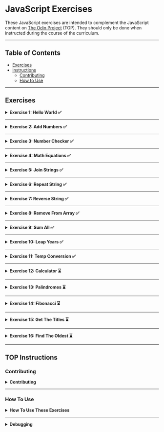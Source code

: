 # JavaScript Exercises

These JavaScript exercises are intended to complement the JavaScript content on [The Odin Project](https://www.theodinproject.com/) (TOP). They should only be done when instructed during the course of the curriculum.

---

## Table of Contents

- [Exercises](#exercises)
- [Instructions](#top-instructions)
    - [Contributing](#contributing)
    - [How to Use](#how-to-use)

---

## Exercises

<details>
<summary><strong>Exercise 1: Hello World ✅</strong></summary>

* **Task / Instructions:** [README with instructions](./01_helloWorld/README.md)
* **My Solution:** [helloWorld.js](./01_helloWorld/helloWorld.js)
* **Date of Completion:** 14-06-2025
</details>

---

<details>
<summary><strong>Exercise 2: Add Numbers ✅</strong></summary>

* **Task / Instructions:** [README with instructions](./02_addNumbers/README.md)
* **My Solution:** [addNumbers.js](./02_addNumbers/addNumbers.js)
* **Date of Completion:** 14-06-2025
</details>

---

<details>
<summary><strong>Exercise 3: Number Checker ✅</strong></summary>

* **Task / Instructions:** [README with instructions](./03_numberChecker/README.md)
* **My Solution:** [numberChecker.js](./03_numberChecker/numberChecker.js)
* **Date of Completion:** 14-06-2025
</details>

---

<details>
<summary><strong>Exercise 4: Math Equations ✅</strong></summary>

* **Task / Instructions:** [README with instructions](./04_mathEquations/README.md)
* **My Solution:** [mathEquations.js](./04_mathEquations/mathEquations.js)
* **Date of Completion:** 14-06-2025
</details>

---

<details>
<summary><strong>Exercise 5: Join Strings ✅</strong></summary>

* **Task / Instructions:** [README with instructions](./05_joinStrings/README.md)
* **My Solution:** [joinStrings.js](./05_joinStrings/joinStrings.js)
* **Date of Completion:** 14-06-2025
</details>

---

<details>
<summary><strong>Exercise 6: Repeat String ✅</strong></summary>

* **Task / Instructions:** [README with instructions](./06_repeatString/README.md)
* **My Solution:** [repeatString.js](./06_repeatString/repeatString.js)
* **Date of Completion:** 24-07-2025
</details>

---

<details>
<summary><strong>Exercise 7: Reverse String ✅</strong></summary>

* **Task / Instructions:** [README with instructions](./07_reverseString/README.md)
* **My Solution:** [reverseString.js](./06_reverseString/reverseString.js)
* **Date of Completion:** 24-07-2025
</details>

---

<details>
<summary><strong>Exercise 8: Remove From Array ✅</strong></summary>

* **Task / Instructions:** [README with instructions](./08_removeFromArray/README.md)
* **My Solution:** [removeFromArray.js](./06_reverseString/removeFromArray.js)
* **Date of Completion:** 28-07-2025
</details>

---

<details>
<summary><strong>Exercise 9: Sum All ✅</strong></summary>

* **Task / Instructions:** [README with instructions](./09_sumAll/README.md)
* **My Solution:** [sumAll.js](./09_sumAll/sumAll.js)
* **Date of Completion:** 29-07-2025
</details>

---

<details>
<summary><strong>Exercise 10: Leap Years ✅</strong></summary>

* **Task / Instructions:** [README with instructions](./10_leapYears/README.md)
* **My Solution:** [leapYears.js](./10_leapYears/leapYears.js)
* **Date of Completion:** 29-07-2025
</details>

---

<details>
<summary><strong>Exercise 11: Temp Conversion ✅</strong></summary>

* **Task / Instructions:** [README with instructions](./11_tempConversion/README.md)
* **My Solution:** [tempConversion.js](./11_tempConcersion/tempConversion.js)
* **Date of Completion:** 29-07-2025
</details>

---

<details>
<summary><strong>Exercise 12: Calculator ⌛</strong></summary>

* **Task / Instructions:** [README with instructions](./12_calculator/README.md)
* **My Solution:** /
* **Date of Completion:** /
</details>

---

<details>
<summary><strong>Exercise 13: Palindromes ⌛</strong></summary>

* **Task / Instructions:** [README with instructions](./13_palindromes/README.md)
* **My Solution:** /
* **Date of Completion:** /
</details>

---

<details>
<summary><strong>Exercise 14: Fibonacci ⌛</strong></summary>

* **Task / Instructions:** [README with instructions](./14_fibonacci/README.md)
* **My Solution:** /
* **Date of Completion:** /
</details>

---

<details>
<summary><strong>Exercise 15: Get The Titles ⌛</strong></summary>

* **Task / Instructions:** [README with instructions](./15_getTheTitles/README.md)
* **My Solution:** /
* **Date of Completion:** /
</details>

---

<details>
<summary><strong>Exercise 16: Find The Oldest ⌛</strong></summary>

* **Task / Instructions:** [README with instructions](./16_findTheOldest/README.md)
* **My Solution:** /
* **Date of Completion:** /
</details>

---

## TOP Instructions 

### Contributing 

<details>
<summary><strong>Contributing</strong></summary>

If you have a suggestion to improve an exercise, an idea for a new exercise, or notice an issue with an exercise, please feel free to open an issue after thoroughly reading our [contributing guide](https://github.com/TheOdinProject/javascript-exercises/blob/main/CONTRIBUTING.md).
</details>

---

### How To Use

<details>
<summary><strong>How To Use These Exercises</strong></summary>

1.  Fork and clone this repository. To learn how to fork a repository, see the GitHub documentation on how to [fork a repo](https://docs.github.com/en/get-started/quickstart/fork-a-repo).
    * Copies of repositories on your machine are called clones. If you need help cloning to your local environment you can learn how from the GitHub documentation on [cloning a repository](https://docs.com/en/github/creating-cloning-and-archiving-repositories/cloning-a-repository-from-github/cloning-a-repository).
2.  Before you start working on any exercises, you should first ensure you have the following installed:
    * **NPM**. You should have installed NPM already in our [Installing Node.js](https://www.theodinproject.com/paths/foundations/courses/foundations/lessons/installing-node-js) lesson. Just in case you need to check, type `npm --version` in your terminal. If you get back `Command 'npm' not found, but can be installed with:`, **do not follow the instructions in the terminal** to install with `apt-get` as this causes permission issues. Instead, go back to the installation lesson and install Node with NVM by following the instructions there.
    * **Jest**. After cloning this repository to your local machine and installing NPM, go into the newly created directory (`cd javascript-exercises`) and run `npm install`. This will install Jest and set up the testing platform based on our preconfigured settings. (Note: if you get warnings that packages are out of date or contain vulnerabilities, you can safely ignore them for these exercises.)
3.  Each exercise includes the following:
    * A markdown file with a description of the task, an empty (or mostly empty) JavaScript file, and a set of tests.
    * A `solutions` directory that contains a solution and the same test file with all of the tests unskipped.
    * To complete an exercise, you will need to go to the exercise directory with `cd exerciseName` in the terminal and run `npm test exerciseName.spec.js`. This should run the test file and show you the output. When you run a test for the first time, it will fail. This is by design! You must open the exercise file and write the code needed to get the test to pass.
4.  Some of the exercises have test conditions defined in their spec file as `test.skip` instead of `test`. This is intentional. Once all `test`s pass, you will change the next `test.skip` to `test` and test your code again. You will do this until all conditions are satisfied. **All tests must pass at the same time**, and you should not have any instances of `test.skip` in the spec file when you are finished with an exercise.
5.  Once you successfully finish an exercise, check the `solutions` directory within each exercise to compare it with yours.
    * You should not be checking the solution for an exercise until you finish it!
    * If your solution differs wildly from TOP's solution (and still passes the exercise's requirements), that is completely fine. Feel free to ask about it in our Discord if there are parts you do not understand.

[!IMPORTANT]
> Do not submit your solutions to this repo, as any PRs that do so will be closed without merging.

[!NOTE]
> Due to the way Jest handles failed tests, it may return an exit code of 1 if any tests fail. NPM will interpret this as an error and you may see some `npm ERR!` messages after Jest runs. You can ignore these, or run your test with `npm test exerciseName.spec.js --silent` to suppress the errors.

The first exercise, `helloWorld`, will walk you through the process in-depth.
</details>

---

<details>
<summary><strong>Debugging</strong></summary>

To debug functions, you can run the tests in the Visual Studio Code debugger terminal. You can open this by clicking the "Run and Debug" icon on the left or pressing <kbd>Ctrl</kbd> + <kbd>Shift</kbd> + <kbd>D</
